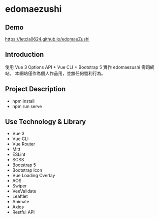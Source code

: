 # edomaezushi

## Demo

https://letcla0624.github.io/edomaeZushi

## Introduction

使用 Vue 3 Options API + Vue CLI + Bootstrap 5 實作 edomaezushi 壽司網站。
本網站僅作為個人作品用，並無任何營利行為。

## Project Description

- npm install
- npm run serve

## Use Technology & Library

- Vue 3
- Vue CLI
- Vue Router
- Mitt
- ESLint
- SCSS
- Bootstrap 5
- Bootstrap Icon
- Vue Loading Overlay
- AOS
- Swiper
- VeeValidate
- Leaftlet
- Animate
- Axios
- Restful API
